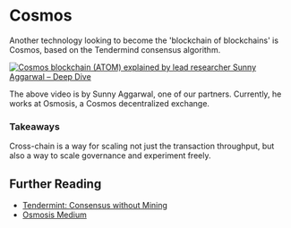 # Cosmos

Another technology looking to become the 'blockchain of blockchains' is Cosmos, based on the Tendermind consensus algorithm.

[![Cosmos blockchain (ATOM) explained by lead researcher Sunny Aggarwal – Deep Dive](https://img.youtube.com/vi/IzWpZ1fEcsY/maxresdefault.jpg)](https://youtu.be/IzWpZ1fEcsY)

The above video is by Sunny Aggarwal, one of our partners. Currently, he works at Osmosis, a Cosmos decentralized exchange.

### Takeaways

Cross-chain is a way for scaling not just the transaction throughput, but also a way to scale governance and experiment freely.

## Further Reading

- [Tendermint: Consensus without Mining](https://tendermint.com/static/docs/tendermint.pdf)
- [Osmosis Medium](https://medium.com/osmosis/vision-for-osmosis-e68e796ff1c2)